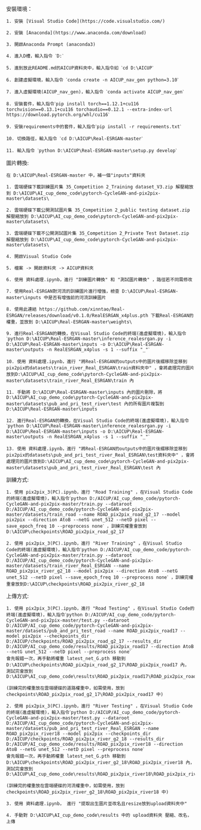 安裝環境：

    1. 安裝 [Visual Studio Code](https://code.visualstudio.com/)

    2. 安裝 [Anaconda](https://www.anaconda.com/download)

    3. 開啟Anaconda Prompt (anaconda3)

    4. 進入D槽，輸入指令 ˋD:ˋ

    5. 進到放此README.md的AICUP資料夾中，輸入指令如 ˋcd D:\AICUPˋ

    6. 創建虛擬環境，輸入指令 ˋconda create -n AICUP_nav_gen python=3.10ˋ

    7. 進入虛擬環境(AICUP_nav_gen)，輸入指令 ˋconda activate AICUP_nav_genˋ

    8. 安裝套件，輸入指令ˋpip install torch==1.12.1+cu116 torchvision==0.13.1+cu116 torchaudio==0.12.1 --extra-index-url https://download.pytorch.org/whl/cu116ˋ

    9. 安裝requirements中的套件，輸入指令ˋpip install -r requirements.txtˋ

    10. 切換路徑，輸入指令 ˋcd D:\AICUP\Real-ESRGAN-masterˋ

    11. 輸入指令 ˋpython D:\AICUP\Real-ESRGAN-master\setup.py developˋ


圖片轉換:

    在 D:\AICUP\Real-ESRGAN-master 中，補一個"inputs"資料夾

    1. 雲端硬碟下載訓練圖片集 35_Competition 2_Training dataset_V3.zip 解壓縮放到 D:\AICUP\AI_cup_demo_code\pytorch-CycleGAN-and-pix2pix-master\datasets\

    2. 雲端硬碟下載公開測試圖片集 35_Competition 2_public testing dataset.zip 解壓縮放到 D:\AICUP\AI_cup_demo_code\pytorch-CycleGAN-and-pix2pix-master\datasets\

    3. 雲端硬碟下載不公開測試圖片集 35_Competition 2_Private Test Dataset.zip 解壓縮放到 D:\AICUP\AI_cup_demo_code\pytorch-CycleGAN-and-pix2pix-master\datasets\

    4. 開啟Visual Studio Code

    5. 檔案 -> 開啟資料夾 -> AICUP資料夾

    6. 使用 資料處理.ipynb，進行 "訓練圖片轉換" 和 "測試圖片轉換" ，路徑若不同需修改

    7. 使用Real-ESRGAN對河流的訓練圖片進行增強，檢查 D:\AICUP\Real-ESRGAN-master\inputs 中是否有增強前的河流訓練圖片

    8. 使用此連結 https://github.com/xinntao/Real-ESRGAN/releases/download/v0.1.0/RealESRGAN_x4plus.pth 下載Real-ESRGAN的權重，並放到 D:\AICUP\Real-ESRGAN-master\weights\

    9. 進行Real-ESRGAN的轉換，在Visual Studio Code的終端(進虛擬環境)，輸入指令 ˋpython D:\AICUP\Real-ESRGAN-master\inference_realesrgan.py -i D:\AICUP\Real-ESRGAN-master\inputs -o D:\AICUP\Real-ESRGAN-master\outputs -n RealESRGAN_x4plus -s 1 --suffix "_"ˋ

    10. 使用 資料處理.ipynb，進行 "將Real-ESRGAN的outputs中的圖片後綴移除並移到pix2pix的datasets\train_river_Real_ESRGAN\train資料夾中" ，會將處理完的圖片放到D:\AICUP\AI_cup_demo_code\pytorch-CycleGAN-and-pix2pix-master\datasets\train_river_Real_ESRGAN\train 內

    11. 手動將 D:\AICUP\Real-ESRGAN-master\inputs 內的圖片刪除，將 D:\AICUP\AI_cup_demo_code\pytorch-CycleGAN-and-pix2pix-master\datasets\pub_and_pri_test_river\test 內的所有圖片複製到 D:\AICUP\Real-ESRGAN-master\inputs

    12. 進行Real-ESRGAN的轉換，在Visual Studio Code的終端(進虛擬環境)，輸入指令 ˋpython D:\AICUP\Real-ESRGAN-master\inference_realesrgan.py -i D:\AICUP\Real-ESRGAN-master\inputs -o D:\AICUP\Real-ESRGAN-master\outputs -n RealESRGAN_x4plus -s 1 --suffix "_"ˋ

    13. 使用 資料處理.ipynb，進行 "將Real-ESRGAN的outputs中的圖片後綴移除並移到pix2pix的datasets\pub_and_pri_test_river_Real_ESRGAN\test資料夾中" ，會將處理完的圖片放到D:\AICUP\AI_cup_demo_code\pytorch-CycleGAN-and-pix2pix-master\datasets\pub_and_pri_test_river_Real_ESRGAN\test 內


訓練方式:

    1. 使用 pix2pix_3(PC).ipynb，進行 "Road Training" ，在Visual Studio Code的終端(進虛擬環境)，輸入指令ˋpython D:/AICUP/AI_cup_demo_code/pytorch-CycleGAN-and-pix2pix-master/train.py --dataroot D:/AICUP/AI_cup_demo_code/pytorch-CycleGAN-and-pix2pix-master/datasets/train_road --name ROAD_pix2pix_road_g2_17 --model pix2pix --direction AtoB --netG unet_512 --netD pixel --save_epoch_freq 10 --preprocess noneˋ ，訓練完權重會放到D:\AICUP\checkpoints\ROAD_pix2pix_road_g2_17

    2. 使用 pix2pix_3(PC).ipynb，進行 "River Training" ，在Visual Studio Code的終端(進虛擬環境)，輸入指令ˋpython D:/AICUP/AI_cup_demo_code/pytorch-CycleGAN-and-pix2pix-master/train.py --dataroot D:/AICUP/AI_cup_demo_code/pytorch-CycleGAN-and-pix2pix-master/datasets/train_river_Real_ESRGAN --name ROAD_pix2pix_river_g2_18 --model pix2pix --direction AtoB --netG unet_512 --netD pixel --save_epoch_freq 10 --preprocess noneˋ ，訓練完權重會放到D:\AICUP\checkpoints\ROAD_pix2pix_river_g2_18


上傳方式:

    1. 使用 pix2pix_3(PC).ipynb，進行 "Road Testing" ，在Visual Studio Code的終端(進虛擬環境)，輸入指令ˋpython D:/AICUP/AI_cup_demo_code/pytorch-CycleGAN-and-pix2pix-master/test.py --dataroot D:/AICUP/AI_cup_demo_code/pytorch-CycleGAN-and-pix2pix-master/datasets/pub_and_pri_test_road --name ROAD_pix2pix_road17 --model pix2pix --checkpoints_dir D:/AICUP/checkpoints/ROAD_pix2pix_road_g2_17 --results_dir D:/AICUP/AI_cup_demo_code/results/ROAD_pix2pix_road17 --direction AtoB --netG unet_512 --netD pixel --preprocess noneˋ
    會先報錯一次，再手動將權重 latest_net_G.pth 移動到 D:\AICUP\checkpoints\ROAD_pix2pix_road_g2_17\ROAD_pix2pix_road17 內， 測試完會放到 D:\AICUP\AI_cup_demo_code\results\ROAD_pix2pix_road17\ROAD_pix2pix_road17\test_latest\images

    (訓練完的權重放在雲端硬碟的道路權重中，如需使用，放到 checkpoints\ROAD_pix2pix_road_g2_17\ROAD_pix2pix_road17 中)
    
    2. 使用 pix2pix_3(PC).ipynb，進行 "River Testing" ，在Visual Studio Code的終端(進虛擬環境)，輸入指令ˋpython D:/AICUP/AI_cup_demo_code/pytorch-CycleGAN-and-pix2pix-master/test.py --dataroot D:/AICUP/AI_cup_demo_code/pytorch-CycleGAN-and-pix2pix-master/datasets/pub_and_pri_test_river_Real_ESRGAN --name ROAD_pix2pix_river18 --model pix2pix --checkpoints_dir D:/AICUP/checkpoints/ROAD_pix2pix_river_g2_18 --results_dir D:/AICUP/AI_cup_demo_code/results/ROAD_pix2pix_river18 --direction AtoB --netG unet_512 --netD pixel --preprocess noneˋ
    會先報錯一次，再手動將權重 latest_net_G.pth 移動到 D:\AICUP\checkpoints\ROAD_pix2pix_river_g2_18\ROAD_pix2pix_river18 內，測試完會放到 D:\AICUP\AI_cup_demo_code\results\ROAD_pix2pix_river18\ROAD_pix2pix_river18\test_latest\images

    (訓練完的權重放在雲端硬碟的河流權重中，如需使用，放到 checkpoints\ROAD_pix2pix_river_g2_18\ROAD_pix2pix_river18 中)

    3. 使用 資料處理.ipynb， 進行 "提取出生圖片並改名且resize放到upload資料夾中"

    4. 手動對 D:\AICUP\AI_cup_demo_code\results 中的 upload資料夾 壓縮、改名，上傳 
